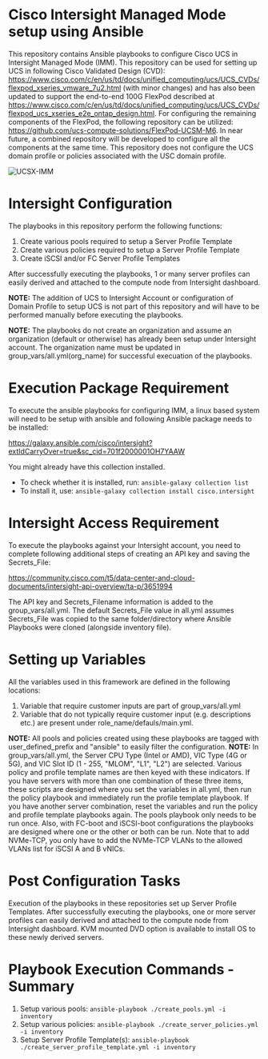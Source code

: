 # Cisco Intersight Managed Mode setup using Ansible

 This repository contains Ansible playbooks to configure  Cisco UCS in Intersight Managed Mode (IMM). This repository can be used for setting up UCS in following Cisco Validated Design (CVD): https://www.cisco.com/c/en/us/td/docs/unified_computing/ucs/UCS_CVDs/flexpod_xseries_vmware_7u2.html (with minor changes) and has also been updated to support the end-to-end 100G FlexPod described at https://www.cisco.com/c/en/us/td/docs/unified_computing/ucs/UCS_CVDs/flexpod_ucs_xseries_e2e_ontap_design.html. For configuring the remaining components of the FlexPod, the following repository can be utilized: https://github.com/ucs-compute-solutions/FlexPod-UCSM-M6. In near future, a combined repository will be developed to configure all the components at the same time. This repository does not configure the UCS domain profile or policies associated with the USC domain profile. 

![UCSX-IMM](https://user-images.githubusercontent.com/89957595/180018656-1fe7d2e2-bc08-42a0-9d6a-b4b1f9edd57f.png)

# Intersight Configuration

The playbooks in this repository perform the following functions:

1. Create various pools required to setup a Server Profile Template
2. Create various policies required to setup a Server Profile Template
3. Create iSCSI and/or FC Server Profile Templates

After successfully executing the playbooks, 1 or many server profiles can easily derived and attached to the compute node from Intersight dashboard.

**NOTE:** The addition of UCS to Intersight Account or configuration of Domain Profile to setup UCS is not part of this repository and will have to be performed manually before executing the playbooks. 

**NOTE:** The playbooks do not create an organization and assume an organization (default or otherwise) has already been setup under Intersight account. The organization name must be updated in group_vars/all.yml(org_name) for successful execuation of the playbooks.


# Execution Package Requirement

To execute the ansible playbooks for configuring IMM, a linux based system will need to be setup with ansible and following Ansible package needs to be installed:

https://galaxy.ansible.com/cisco/intersight?extIdCarryOver=true&sc_cid=701f2000001OH7YAAW

You might already have this collection installed. 

- To check whether it is installed, run: `ansible-galaxy collection list`
- To install it, use: `ansible-galaxy collection install cisco.intersight`

# Intersight Access Requirement

To execute the playbooks against your Intersight account, you need to complete following additional steps of creating an API key and saving the Secrets_File:

https://community.cisco.com/t5/data-center-and-cloud-documents/intersight-api-overview/ta-p/3651994

The API key and Secrets_Filename information is added to the group_vars/all.yml. The default Secrets_File value in all.yml assumes Secrets_File was copied to the same folder/directory where Ansible Playbooks were cloned (alongside inventory file).

# Setting up Variables

All the variables used in this framework are defined in the following locations:

1. Variable that require customer inputs are part of group_vars/all.yml
2. Variable that do not typically require customer input (e.g. descriptions etc.) are present under role_name/defauls/main.yml.

**NOTE:** All pools and policies created using these playbooks are tagged with user_defined_prefix and "ansible" to easily filter the configuration.
**NOTE:** In group_vars/all.yml, the Server CPU Type (Intel or AMD), VIC Type (4G or 5G), and VIC Slot ID (1 - 255, "MLOM", "L1", "L2") are selected. Various
policy and profile template names are then keyed with these indicators. If you have servers with more than one combination of these three items, these scripts are
designed where you set the variables in all.yml, then run the policy playbook and immediately run the profile template playbook. If you have another server combination,
reset the variables and run the policy and profile template playbooks again. The pools playbook only needs to be run once. Also, with FC-boot and iSCSI-boot
configurations the playbooks are designed where one or the other or both can be run. Note that to add NVMe-TCP, you only have to add the NVMe-TCP VLANs to the allowed VLANs list for iSCSI A and B vNICs.

# Post Configuration Tasks

Execution of the playbooks in these repositories set up Server Profile Templates. After successfully executing the playbooks, one or more server profiles can easily derived and attached to the compute node from Intersight dashboard. KVM mounted DVD option is available to install OS to these newly derived servers.


# Playbook Execution Commands - Summary

1. Setup various pools: `ansible-playbook ./create_pools.yml -i inventory`
2. Setup various policies: `ansible-playbook ./create_server_policies.yml -i inventory`
3. Setup Server Profile Template(s): `ansible-playbook ./create_server_profile_template.yml -i inventory`

